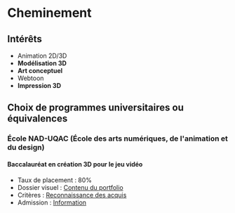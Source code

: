 # Cheminement

## Intérêts

- Animation 2D/3D
- **Modélisation 3D**
- **Art conceptuel**
- Webtoon
- **Impression 3D**

## Choix de programmes universitaires ou équivalences

### École NAD-UQAC (École des arts numériques, de l'animation et du design)

#### Baccalauréat en création 3D pour le jeu vidéo

- Taux de placement : 80%
- Dossier visuel : [Contenu du portfolio](https://www.nad.ca/fr/dossier-visuel-et-document-de-motivation)
- Critères : [Reconnaissance des acquis](https://www.uqac.ca/de-docs/etudes-rac/tableau-rac-nad.pdf)
- Admission : [Information](https://www.uqac.ca/programme/6667-baccalaureat-en-creation-3d-pour-le-jeu-video/#conditions-admission)
